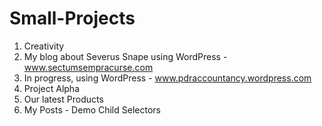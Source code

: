 # Small-Projects

1. Creativity
2. My blog about Severus Snape using WordPress - www.sectumsempracurse.com
3. In progress, using WordPress - www.pdraccountancy.wordpress.com
4. Project Alpha
5. Our latest Products
6. My Posts - Demo Child Selectors
